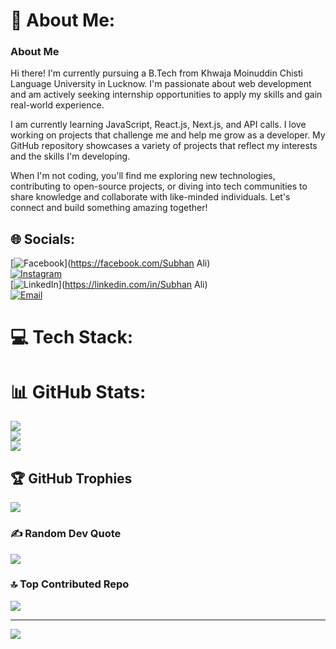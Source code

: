 # 💫 About Me:
### About Me  
Hi there! I'm currently pursuing a B.Tech from Khwaja Moinuddin Chisti Language University in Lucknow. I'm passionate about web development and am actively seeking internship opportunities to apply my skills and gain real-world experience.  
  
I am currently learning JavaScript, React.js, Next.js, and API calls. I love working on projects that challenge me and help me grow as a developer. My GitHub repository showcases a variety of projects that reflect my interests and the skills I'm developing.  
  
When I'm not coding, you'll find me exploring new technologies, contributing to open-source projects, or diving into tech communities to share knowledge and collaborate with like-minded individuals. Let's connect and build something amazing together!  

## 🌐 Socials:
[![Facebook](https://img.shields.io/badge/Facebook-%231877F2.svg?logo=Facebook&logoColor=white)](https://facebook.com/Subhan Ali)  
[![Instagram](https://img.shields.io/badge/Instagram-%23E4405F.svg?logo=Instagram&logoColor=white)](https://www.instagram.com/subhan_al1/?hl=en)  
[![LinkedIn](https://img.shields.io/badge/LinkedIn-%230077B5.svg?logo=linkedin&logoColor=white)](https://linkedin.com/in/Subhan Ali)  
[![Email](https://img.shields.io/badge/Email-D14836?logo=gmail&logoColor=white)](mailto:subhanali.ali000777@gmail.com)

# 💻 Tech Stack:
<!-- (your badges remain unchanged) -->

# 📊 GitHub Stats:
![](https://github-readme-stats.vercel.app/api?username=subhanali000&theme=dark&hide_border=false&include_all_commits=false&count_private=false)  
![](https://nirzak-streak-stats.vercel.app/?user=subhanali000&theme=dark&hide_border=false)  
![](https://github-readme-stats.vercel.app/api/top-langs/?username=subhanali000&theme=dark&hide_border=false&include_all_commits=false&count_private=false&layout=compact)

## 🏆 GitHub Trophies
![](https://github-profile-trophy.vercel.app/?username=subhanali000&theme=radical&no-frame=false&no-bg=false&margin-w=4)

### ✍️ Random Dev Quote
![](https://quotes-github-readme.vercel.app/api?type=horizontal&theme=radical)

### 🔝 Top Contributed Repo
![](https://github-contributor-stats.vercel.app/api?username=subhanali000&limit=5&theme=dark&combine_all_yearly_contributions=true)

---
[![](https://visitcount.itsvg.in/api?id=subhanali000&icon=0&color=0)](https://visitcount.itsvg.in)

<!-- Proudly created with GPRM ( https://gprm.itsvg.in ) -->
